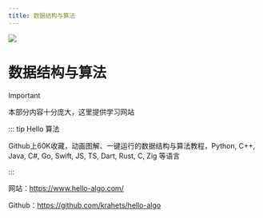 ```yaml
---
title: 数据结构与算法
---
```


![](/js/top_7.webp)

# 数据结构与算法

> [!important]
>
> 本部分内容十分庞大，这里提供学习网站

::: tip Hello 算法

Github上60K收藏，动画图解、一键运行的数据结构与算法教程，Python, C++, Java, C#, Go, Swift, JS, TS, Dart, Rust, C, Zig 等语言

:::

网站：https://www.hello-algo.com/

Github：https://github.com/krahets/hello-algo

